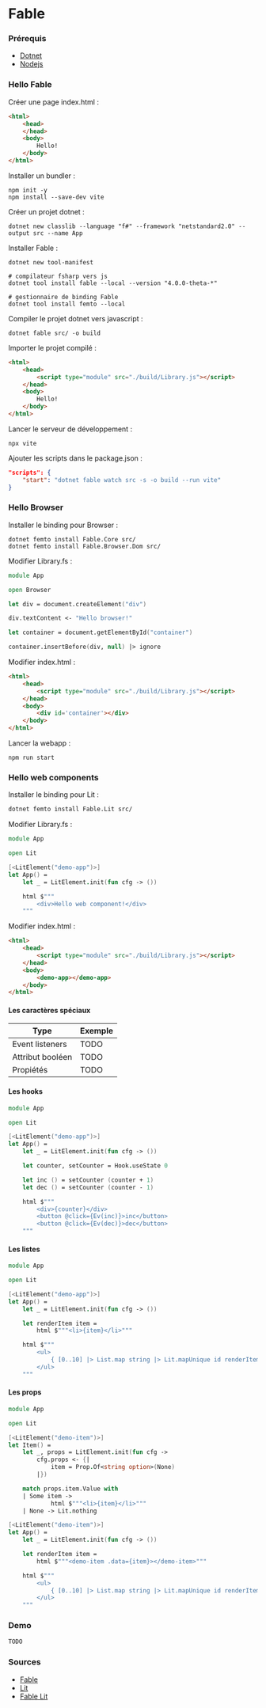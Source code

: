 # Fable

### Prérequis

- [Dotnet](https://dotnet.microsoft.com/en-us/download/dotnet/6.0)
- [Nodejs](https://nodejs.org/en/download/)

### Hello Fable

Créer une page index.html :

``` html
<html>
    <head>
    </head>
    <body>
        Hello!
    </body>
</html>
```

Installer un bundler :

``` shell
npm init -y
npm install --save-dev vite
```

Créer un projet dotnet :

``` shell
dotnet new classlib --language "f#" --framework "netstandard2.0" --output src --name App
```

Installer Fable :

``` shell
dotnet new tool-manifest

# compilateur fsharp vers js
dotnet tool install fable --local --version "4.0.0-theta-*"

# gestionnaire de binding Fable
dotnet tool install femto --local
```

Compiler le projet dotnet vers javascript :

``` shell
dotnet fable src/ -o build  
```

Importer le projet compilé :

``` html
<html>
    <head>
        <script type="module" src="./build/Library.js"></script>
    </head>
    <body>
        Hello!
    </body>
</html>
```
 
Lancer le serveur de développement :

``` shell
npx vite
```

Ajouter les scripts dans le package.json :

``` json
"scripts": {
    "start": "dotnet fable watch src -s -o build --run vite"
}
```

### Hello Browser

Installer le binding pour Browser :

``` shell
dotnet femto install Fable.Core src/
dotnet femto install Fable.Browser.Dom src/
```

Modifier Library.fs :

``` fsharp
module App

open Browser

let div = document.createElement("div")

div.textContent <- "Hello browser!"

let container = document.getElementById("container")

container.insertBefore(div, null) |> ignore
```

Modifier index.html :

``` html
<html>
    <head>
        <script type="module" src="./build/Library.js"></script>
    </head>
    <body>
        <div id='container'></div>
    </body>
</html>
```


Lancer la webapp :

``` shell
npm run start
```

### Hello web components

Installer le binding pour Lit :

``` sh
dotnet femto install Fable.Lit src/
```

Modifier Library.fs :

``` fsharp
module App

open Lit

[<LitElement("demo-app")>]
let App() = 
    let _ = LitElement.init(fun cfg -> ())

    html $"""
        <div>Hello web component!</div>
    """
```

Modifier index.html :

``` html
<html>
    <head>
        <script type="module" src="./build/Library.js"></script>
    </head>
    <body>
        <demo-app></demo-app>
    </body>
</html>
```

#### Les caractères spéciaux

| Type             | Exemple                                                 |
|------------------|---------------------------------------------------------|
| Event listeners  | TODO                                                    |
| Attribut booléen | TODO                                                    |
| Propiétés        | TODO                                                    |

#### Les hooks

``` fsharp
module App

open Lit

[<LitElement("demo-app")>]
let App() = 
    let _ = LitElement.init(fun cfg -> ())

    let counter, setCounter = Hook.useState 0

    let inc () = setCounter (counter + 1)
    let dec () = setCounter (counter - 1)

    html $"""
        <div>{counter}</div>
        <button @click={Ev(inc)}>inc</button>
        <button @click={Ev(dec)}>dec</button>
    """
```

#### Les listes

``` fsharp
module App

open Lit

[<LitElement("demo-app")>]
let App() = 
    let _ = LitElement.init(fun cfg -> ())

    let renderItem item =
        html $"""<li>{item}</li>"""

    html $"""
        <ul>
            { [0..10] |> List.map string |> Lit.mapUnique id renderItem }
        </ul>
    """
```

#### Les props

``` fsharp
module App

open Lit

[<LitElement("demo-item")>]
let Item() =
    let _, props = LitElement.init(fun cfg -> 
        cfg.props <- {|
            item = Prop.Of<string option>(None)
        |})

    match props.item.Value with
    | Some item ->
            html $"""<li>{item}</li>"""
    | None -> Lit.nothing

[<LitElement("demo-item")>]
let App() = 
    let _ = LitElement.init(fun cfg -> ())

    let renderItem item =
        html $"""<demo-item .data={item}></demo-item>"""

    html $"""
        <ul>
            { [0..10] |> List.map string |> Lit.mapUnique id renderItem }
        </ul>
    """
```

### Demo

``` fsharp
TODO
```

### Sources

- [Fable](https://fable.io/)
- [Lit](https://lit.dev/)
- [Fable Lit](https://fable.io/Fable.Lit/)

